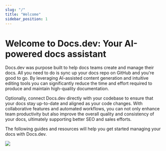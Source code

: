 ```yaml
---
slug: "/"
title: "Welcome"
sidebar_position: 1
---
```




# Welcome to Docs.dev: Your AI-powered docs assistant

Docs.dev was purpose built to help docs teams create and manage their docs. All you need to do is sync up your docs repo on GitHub and you're good to go. By leveraging AI-assisted content generation and intuitive editing tools you can significantly reduce the time and effort required to produce and maintain high-quality documentation. 

Optionally, connect Docs.dev directly with your codebase to ensure that your docs stay up-to-date and aligned as your code changes. With collaborative features and automated workflows, you can not only enhance team productivity but also improve the overall quality and consistency of your docs, ultimately supporting better SEO and sales efforts.

The following guides and resources will help you get started managing your docs with Docs.dev.


![](/img/hero_image.png)
